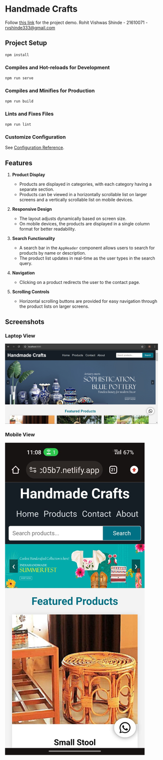# Handmade Crafts

Follow [this link](https://prismatic-pony-8c05b7.netlify.app/) for the project demo.
Rohit Vishwas Shinde - 21610071 - rvshinde333@gmail.com
## Project Setup

```bash
npm install
```

### Compiles and Hot-reloads for Development

```bash
npm run serve
```

### Compiles and Minifies for Production

```bash
npm run build
```

### Lints and Fixes Files

```bash
npm run lint
```

### Customize Configuration

See [Configuration Reference](https://cli.vuejs.org/config/).

## Features

1. **Product Display**
   - Products are displayed in categories, with each category having a separate section.
   - Products can be viewed in a horizontally scrollable list on larger screens and a vertically scrollable list on mobile devices.

2. **Responsive Design**
   - The layout adjusts dynamically based on screen size. 
   - On mobile devices, the products are displayed in a single column format for better readability.

3. **Search Functionality**
   - A search bar in the `AppHeader` component allows users to search for products by name or description.
   - The product list updates in real-time as the user types in the search query.

4. **Navigation**
   - Clicking on a product redirects the user to the contact page.

5. **Scrolling Controls**
   - Horizontal scrolling buttons are provided for easy navigation through the product lists on larger screens.

## Screenshots

### Laptop View
![Laptop View](/public/laptop_screenshot.png)

### Mobile View
![Mobile View](/public/mobile_screenshot.jpg)



